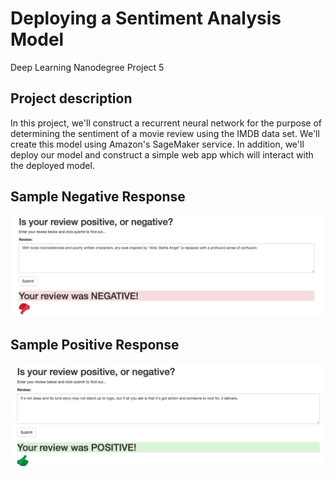 # Deploying a Sentiment Analysis Model
Deep Learning Nanodegree Project 5

 ## Project description
 In this project, we'll construct a recurrent neural network for the purpose of determining the sentiment of a movie review using the IMDB data set. We'll create this model using Amazon's SageMaker service. In addition, we'll deploy our model and construct a simple web app which will interact with the deployed model.

## Sample Negative Response
 ![Sample Negative Sentiment](images/negative1.png)

## Sample Positive Response
 ![Sample Positive Sentiment](images/positive1.png)

